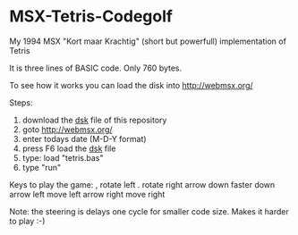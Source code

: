 # MSX-Tetris-Codegolf

My 1994 MSX "Kort maar Krachtig" (short but powerfull) implementation of Tetris

It is three lines of BASIC code. Only 760 bytes.

To see how it works you can load the disk into http://webmsx.org/

Steps:
  1. download the [dsk](https://github.com/Jacco/MSX-Tetris-Codegolf/blob/master/tetris.dsk?raw=true) file of this repository
  2. goto http://webmsx.org/
  3. enter todays date (M-D-Y format)
  4. press F6 load the [dsk](https://github.com/Jacco/MSX-Tetris-Codegolf/blob/master/tetris.dsk?raw=true) file
  5. type: load "tetris.bas"
  6. type "run"

Keys to play the game:
,            rotate left
.            rotate right
arrow down   faster down
arrow left   move left
arrow right  move right

Note: the steering is delays one cycle for smaller code size. Makes it harder to play :-)
